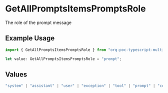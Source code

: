 # GetAllPromptsItemsPromptsRole

The role of the prompt message

## Example Usage

```typescript
import { GetAllPromptsItemsPromptsRole } from "orq-poc-typescript-multi-env-version/models/operations";

let value: GetAllPromptsItemsPromptsRole = "prompt";
```

## Values

```typescript
"system" | "assistant" | "user" | "exception" | "tool" | "prompt" | "correction" | "expected_output"
```